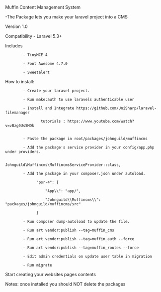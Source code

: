 Muffin Content Management System

 -The Package lets you make your laravel project into a CMS 

Version 1.0

Compatibility - Laravel 5.3+

Includes

			- TinyMCE 4

			- Font Awesome 4.7.0

			- Sweetalert

How to install:

			- Create your laravel project.

			- Run make:auth to use laravels authenticable user

			- Install and Integrate https://github.com/UniSharp/laravel-filemanager

					tutorials : https://www.youtube.com/watch?v=vBzg0Us5MDk

			
			- Paste the package in root/packages/johnguild/muffincms

			- Add the package's service provider in your config/app.php under providers.

						Johnguild\Muffincms\MuffincmsServiceProvider::class,

			- Add the package in your composer.json under autoload.

			      "psr-4": {

			          "App\\": "app/",

			          "Johnguild\\Muffincms\\": "packages/johnguild/muffincms/src"

			      }

			- Run composer dump-autoload to update the file.

			- Run art vendor:publish --tag=muffin_cms

			- Run art vendor:publish --tag=muffin_auth --force

			- Run art vendor:publish --tag=muffin_routes --force

			- Edit admin credentials on update user table in migration

			- Run migrate



Start creating your websites pages contents


Notes: once installed you should NOT delete the packages




